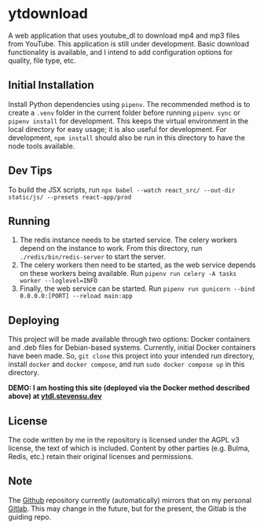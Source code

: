 # ytdownload

A web application that uses youtube_dl to download mp4 and mp3 files from YouTube. This application is still under development. Basic download functionality is available, and I intend to add configuration options for quality, file type, etc.

## Initial Installation
Install Python dependencies using `pipenv`. The recommended method is to create a `.venv` folder in the current folder before running `pipenv sync` or `pipenv install` for development. This keeps the virtual environment in the local directory for easy usage; it is also useful for development. For development, `npm install` should also be run in this directory to have the node tools available.

## Dev Tips
To build the JSX scripts, run `npx babel --watch react_src/ --out-dir static/js/ --presets react-app/prod`

## Running
1. The redis instance needs to be started service. The celery workers depend on the instance to work. From this directory, run `./redis/bin/redis-server` to start the server.
2. The celery workers then need to be started, as the web service depends on these workers being available. Run `pipenv run celery -A tasks worker --loglevel=INFO`
3. Finally, the web service can be started. Run `pipenv run gunicorn --bind 0.0.0.0:[PORT] --reload main:app`

## Deploying
This project will be made available through two options: Docker containers and .deb files for Debian-based systems. Currently, initial Docker containers have been made. So, `git clone` this project into your intended run directory, install `docker` and `docker compose`, and run `sudo docker compose up` in this directory.

**DEMO: I am hosting this site (deployed via the Docker method described above) at [ytdl.stevensu.dev](https://ytdl.stevensu.dev)**

## License
The code written by me in the repository is licensed under the AGPL v3 license, the text of which is included. Content by other parties (e.g. Bulma, Redis, etc.) retain their original licenses and permissions. 

## Note
The [Github](https://github.com/lakewood999/ytdownloader) repository currently (automatically) mirrors that on my personal [Gitlab](https://git.stevensu.dev/lakewood999/ytdownloader). This may change in the future, but for the present, the Gitlab is the guiding repo.
